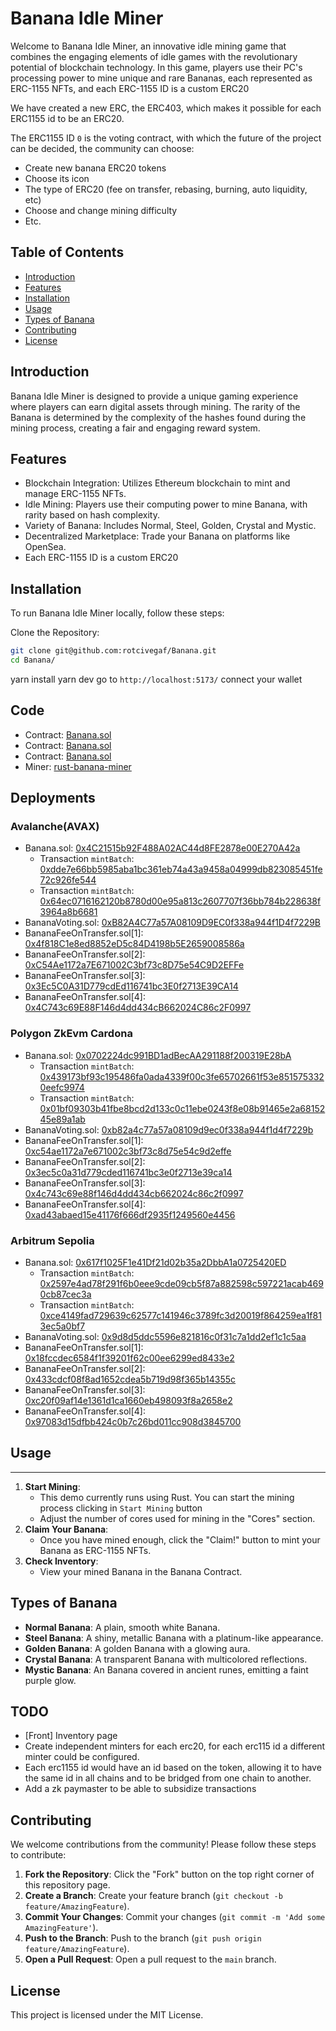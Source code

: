 # Banana Idle Miner

Welcome to Banana Idle Miner, an innovative idle mining game that combines the engaging elements of idle games with the revolutionary potential of blockchain technology. In this game, players use their PC's processing power to mine unique and rare Bananas, each represented as ERC-1155 NFTs, and each ERC-1155 ID is a custom ERC20

We have created a new ERC, the ERC403, which makes it possible for each ERC1155 id to be an ERC20.

The ERC1155 ID `0` is the voting contract, with which the future of the project can be decided, the community can choose:
- Create new banana ERC20 tokens
- Choose its icon
- The type of ERC20 (fee on transfer, rebasing, burning, auto liquidity, etc)
- Choose and change mining difficulty
- Etc.

## Table of Contents

- [Introduction](#introduction)
- [Features](#features)
- [Installation](#installation)
- [Usage](#usage)
- [Types of Banana](#types-of-Banana)
- [Contributing](#contributing)
- [License](#license)

## Introduction

Banana Idle Miner is designed to provide a unique gaming experience where players can earn digital assets through mining. The rarity of the Banana is determined by the complexity of the hashes found during the mining process, creating a fair and engaging reward system.

## Features

- Blockchain Integration: Utilizes Ethereum blockchain to mint and manage ERC-1155 NFTs.
- Idle Mining: Players use their computing power to mine Banana, with rarity based on hash complexity.
- Variety of Banana: Includes Normal, Steel, Golden, Crystal and Mystic.
- Decentralized Marketplace: Trade your Banana on platforms like OpenSea.
- Each ERC-1155 ID is a custom ERC20

## Installation

To run Banana Idle Miner locally, follow these steps:

Clone the Repository:
```bash
git clone git@github.com:rotcivegaf/Banana.git
cd Banana/
```

yarn install
yarn dev
go to `http://localhost:5173/`
connect your wallet


## Code

- Contract: [Banana.sol](https://github.com/rotcivegaf/Banana/blob/master/contracts/src/Banana.sol)
- Contract: [Banana.sol](https://github.com/rotcivegaf/Banana/blob/master/contracts/src/Banana.sol)
- Contract: [Banana.sol](https://github.com/rotcivegaf/Banana/blob/master/contracts/src/Banana.sol)
- Miner: [rust-banana-miner](https://github.com/rotcivegaf/Banana/tree/master/front/rust-banana-miner)


## Deployments

### Avalanche(AVAX)

- Banana.sol: [0x4C21515b92F488A02AC44d8FE2878e00E270A42a](https://subnets-test.avax.network/c-chain/address/0x4C21515b92F488A02AC44d8FE2878e00E270A42a)
    - Transaction `mintBatch`: [0xdde7e66bb5985aba1bc361eb74a43a9458a04999db823085451fe72c926fe544](https://testnet.snowtrace.io/tx/0xdde7e66bb5985aba1bc361eb74a43a9458a04999db823085451fe72c926fe544?chainid=43113)
    - Transaction `mintBatch`: [0x64ec0716162120b8780d00e95a813c2607707f36bb784b228638f3964a8b6681](https://testnet.snowtrace.io/tx/0x64ec0716162120b8780d00e95a813c2607707f36bb784b228638f3964a8b6681?chainid=43113)
- BananaVoting.sol: [0xB82A4C77a57A08109D9EC0f338a944f1D4f7229B](https://subnets-test.avax.network/c-chain/address/0xB82A4C77a57A08109D9EC0f338a944f1D4f7229B)
- BananaFeeOnTransfer.sol[1]: [0x4f818C1e8ed8852eD5c84D4198b5E2659008586a](https://subnets-test.avax.network/c-chain/address/0x4f818C1e8ed8852eD5c84D4198b5E2659008586a)
- BananaFeeOnTransfer.sol[2]: [0xC54Ae1172a7E671002C3bf73c8D75e54C9D2EFFe](https://subnets-test.avax.network/c-chain/address/0xC54Ae1172a7E671002C3bf73c8D75e54C9D2EFFe)
- BananaFeeOnTransfer.sol[3]: [0x3Ec5C0A31D779cdEd116741bc3E0f2713E39CA14](https://subnets-test.avax.network/c-chain/address/0x3Ec5C0A31D779cdEd116741bc3E0f2713E39CA14)
- BananaFeeOnTransfer.sol[4]: [0x4C743c69E88F146d4dd434cB662024C86c2F0997](https://subnets-test.avax.network/c-chain/address/0x4C743c69E88F146d4dd434cB662024C86c2F0997)


### Polygon ZkEvm Cardona

- Banana.sol: [0x0702224dc991BD1adBecAA291188f200319E28bA](https://cardona-zkevm.polygonscan.com/address/0x0702224dc991bd1adbecaa291188f200319e28ba#code)
    - Transaction `mintBatch`: [0x439173bf93c195486fa0ada4339f00c3fe65702661f53e8515753320eefc9974](https://cardona-zkevm.polygonscan.com/tx/0x439173bf93c195486fa0ada4339f00c3fe65702661f53e8515753320eefc9974)
    - Transaction `mintBatch`: [0x01bf09303b41fbe8bcd2d133c0c11ebe0243f8e08b91465e2a6815245e89a1ab](https://cardona-zkevm.polygonscan.com/tx/0x01bf09303b41fbe8bcd2d133c0c11ebe0243f8e08b91465e2a6815245e89a1ab)
- BananaVoting.sol: [0xb82a4c77a57a08109d9ec0f338a944f1d4f7229b](https://cardona-zkevm.polygonscan.com/address/0xb82a4c77a57a08109d9ec0f338a944f1d4f7229b#code)
- BananaFeeOnTransfer.sol[1]: [0xc54ae1172a7e671002c3bf73c8d75e54c9d2effe](https://cardona-zkevm.polygonscan.com/address/0xc54ae1172a7e671002c3bf73c8d75e54c9d2effe#code)
- BananaFeeOnTransfer.sol[2]: [0x3ec5c0a31d779cded116741bc3e0f2713e39ca14](https://cardona-zkevm.polygonscan.com/address/0x3ec5c0a31d779cded116741bc3e0f2713e39ca14#code)
- BananaFeeOnTransfer.sol[3]: [0x4c743c69e88f146d4dd434cb662024c86c2f0997](https://cardona-zkevm.polygonscan.com/address/0x4c743c69e88f146d4dd434cb662024c86c2f0997#code)
- BananaFeeOnTransfer.sol[4]: [0xad43abaed15e41176f666df2935f1249560e4456](https://cardona-zkevm.polygonscan.com/address/0xad43abaed15e41176f666df2935f1249560e4456#code)


### Arbitrum Sepolia

- Banana.sol: [0x617f1025F1e41Df21d02b35a2DbbA1a0725420ED](https://sepolia.arbiscan.io/address/0x617f1025F1e41Df21d02b35a2DbbA1a0725420ED#code)
    - Transaction `mintBatch`: [0x2597e4ad78f291f6b0eee9cde09cb5f87a882598c597221acab4690cb87cec3a](https://sepolia.arbiscan.io/tx/0x2597e4ad78f291f6b0eee9cde09cb5f87a882598c597221acab4690cb87cec3a)
    - Transaction `mintBatch`: [0xce4149fad729639c62577c141946c3789fc3d20019f864259ea1f813ec5a0bf7](https://sepolia.arbiscan.io/tx/0xce4149fad729639c62577c141946c3789fc3d20019f864259ea1f813ec5a0bf7)
- BananaVoting.sol: [0x9d8d5ddc5596e821816c0f31c7a1dd2ef1c1c5aa](https://sepolia.arbiscan.io/address/0x9d8d5ddc5596e821816c0f31c7a1dd2ef1c1c5aa#code)
- BananaFeeOnTransfer.sol[1]: [0x18fccdec6584f1f39201f62c00ee6299ed8433e2](https://sepolia.arbiscan.io/address/0x18fccdec6584f1f39201f62c00ee6299ed8433e2#code)
- BananaFeeOnTransfer.sol[2]: [0x433cdcf08f8ad1652cdea5b719d98f365b14355c](https://sepolia.arbiscan.io/address/0x433cdcf08f8ad1652cdea5b719d98f365b14355c#code)
- BananaFeeOnTransfer.sol[3]: [0xc20f09af14e1361d1ca1660eb498093f8a2658e2](https://sepolia.arbiscan.io/address/0xc20f09af14e1361d1ca1660eb498093f8a2658e2#code)
- BananaFeeOnTransfer.sol[4]: [0x97083d15dfbb424c0b7c26bd011cc908d3845700](https://sepolia.arbiscan.io/address/0x97083d15dfbb424c0b7c26bd011cc908d3845700#code)


## Usage
-----

1.  **Start Mining**:
    - This demo currently runs using Rust. You can start the mining process clicking in `Start Mining` button
    -   Adjust the number of cores used for mining in the "Cores" section.
2.  **Claim Your Banana**:
    -   Once you have mined enough, click the "Claim!" button to mint your Banana as ERC-1155 NFTs.
3.  **Check Inventory**:
    -   View your mined Banana in the Banana Contract.

Types of Banana
-------------

-   **Normal Banana**: A plain, smooth white Banana.
-   **Steel Banana**: A shiny, metallic Banana with a platinum-like appearance.
-   **Golden Banana**: A golden Banana with a glowing aura.
-   **Crystal Banana**: A transparent Banana with multicolored reflections.
-   **Mystic Banana**: An Banana covered in ancient runes, emitting a faint purple glow.

TODO
------------

- [Front] Inventory page
- Create independent minters for each erc20, for each erc115 id a different minter could be configured.
- Each erc1155 id would have an id based on the token, allowing it to have the same id in all chains and to be bridged from one chain to another.
- Add a zk paymaster to be able to subsidize transactions

Contributing
------------

We welcome contributions from the community! Please follow these steps to contribute:

1.  **Fork the Repository**: Click the "Fork" button on the top right corner of this repository page.
2.  **Create a Branch**: Create your feature branch (`git checkout -b feature/AmazingFeature`).
3.  **Commit Your Changes**: Commit your changes (`git commit -m 'Add some AmazingFeature'`).
4.  **Push to the Branch**: Push to the branch (`git push origin feature/AmazingFeature`).
5.  **Open a Pull Request**: Open a pull request to the `main` branch.

License
-------

This project is licensed under the MIT License.